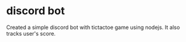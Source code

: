 # discord bot

Created a simple discord bot with tictactoe game using nodejs. It also tracks user's score.
